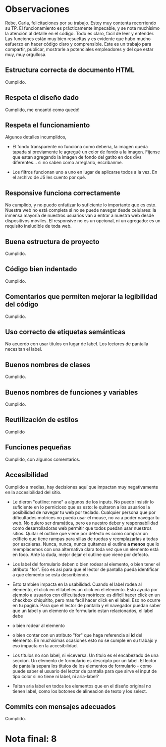 # Observaciones

Rebe, Carla, felicitaciones por su trabajo. Estoy muy contenta recorriendo su TP. El funcionamiento es prácticamente impecable, y se nota muchísimo la atención al detalle en el código. Todo es claro, fácil de leer y entender. Las funciones están muy bien resueltas y es evidente que hubo mucho esfuerzo en hacer código claro y comprensible. Este es un trabajo para compartir, publicar, mostrarle a potenciales empleadores y del que estar muy, muy orgullosa. 

## Estructura correcta de documento HTML

Cumplido. 

## Respeta el diseño dado

Cumplido, me encantó como quedó!

## Respeta el funcionamiento

Algunos detalles incumplidos, 

- El fondo transparente no funciona como deberia, la imagen queda tapada si previamente le agregué un color de fondo a la imagen. Fijense que estan agregando la imagen de fondo del gatito en dos divs diferentes... si no saben como arreglarlo, escribanme. 

- Los filtros funcionan uno a uno en lugar de aplicarse todos a la vez. En el archivo de JS les cuento por qué. 


## Responsive funciona correctamente

No cumplido, y no puedo enfatizar lo suficiente lo importante que es esto. Nuestra web no está completa si no se puede navegar desde celulares: la inmensa mayoría de nuestros usuarios van a entrar a nuestra web desde dispositivos móviles. El responsive no es un opcional, ni un agregado: es un requisito ineludible de toda web. 

## Buena estructura de proyecto

Cumplido.

## Código bien indentado

Cumplido. 

## Comentarios que permiten mejorar la legibilidad del código

Cumplido. 

## Uso correcto de etiquetas semánticas

No acuerdo con usar titulos en lugar de label. Los lectores de pantalla necesitan el label. 

## Buenos nombres de clases

Cumplido. 

## Buenos nombres de funciones y variables

Cumplido. 

## Reutilización de estilos

Cumplido

## Funciones pequeñas

Cumplido, con algunos comentarios. 

## Accesibilidad

Cumplido a medias, hay decisiones aquí que impactan muy negativamente en la accesibilidad del sitio. 

- Le dieron "outline: none" a algunos de los inputs. No puedo insistir lo suficiente en lo pernicioso que es esto: le quitaron a los usuarios la posibilidad de navegar tu web por teclado. Cualquier persona que por dificultades motrices no pueda usar el mouse, no va a poder navegar tu web. No quiero ser dramática, pero es nuestro deber y responsabilidad como desarrolladoras web permitir que todos puedan usar nuestros sitios. Quitar el outline que viene por defecto es como comprar un edificio que tiene rampas para sillas de ruedas y reemplazarlas a todas por escaleras. Nunca, nunca, nunca quitamos el outline **a menos** que lo reemplacemos con una alternativa clara toda vez que un elemento está en foco. Ante la duda, mejor dejar el outline que viene por defecto. 

- Los label del formulario deben o bien rodear al elemento, o bien tener el atributo "for". Eso es asi para que el lector de pantalla pueda identificar a que elemento se esta describiendo. 
- Esto tambien impacta en la usabilidad. Cuando el label rodea al elemento, el click en el label es un click en el elemento. Esto ayuda por ejemplo a usuarios con dificultades motrices: es dificil hacer click en un checkbox chiquitito, pero mas facil hacer click en el label. Eso no ocurre en tu pagina. 
Para que el lector de pantalla y el navegador puedan saber que un label y un elemento de formulario estan relacionados, el label debe 
- o bien rodear al elemento
- o bien contar con un atributo "for" que haga referencia al **id** del elemento. 
En muchisimas ocasiones esto no se cumple en su trabajo y eso impacta en la accesibilidad. 

- Los titulos no son label, ni viceversa. Un titulo es el encabezado de una seccion. Un elemento de formulario es descripto por un label. El lector de pantalla separa los titulos de los elementos de formulario - como puede saber el usuario del lector de pantalla para que sirve el input de tipo color si no tiene ni label, ni aria-label?

- Faltan aria label en todos los elementos que en el diseño original no tienen label, como los botones de alineacion de texto y los select. 

## Commits con mensajes adecuados

Cumplido.

# Nota final: 8

